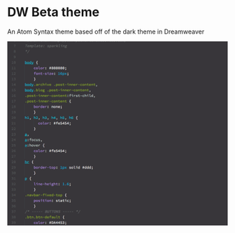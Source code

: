 # DW Beta theme

An Atom Syntax theme based off of the dark theme in Dreamweaver

![A screenshot of your theme](https://github.com/avalanchedesigns/dw-beta-syntax/blob/master/dw-beta-theme.gif)
